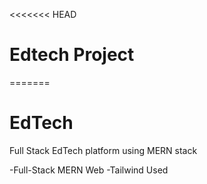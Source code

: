 <<<<<<< HEAD
#  Edtech Project
=======
# EdTech
Full Stack EdTech platform using MERN stack


-Full-Stack MERN Web
-Tailwind Used
